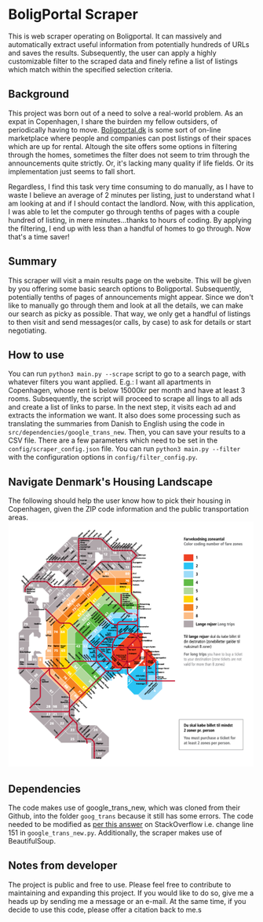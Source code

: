 # BoligPortal Scraper
This is web scraper operating on Boligportal. It can massively and automatically extract useful information from potentially hundreds of URLs and saves the results. Subsequently, the user can apply a highly customizable filter to the scraped data and finely refine a list of listings which match within the specified selection criteria. 

## Background
This project was born out of a need to solve a real-world problem. As an expat in Copenhagen, I share the buirden my fellow outsiders, of periodically having to move. [Boligportal.dk](https://www.boligportal.dk/) is some sort of on-line marketplace where people and companies can post listings of their spaces which are up for rental. Altough the site offers some options in filtering through the homes, sometimes the filter does not seem to trim through the announcements quite strictly. Or, it's lacking many quality if life fields. Or its implementation just seems to fall short. 

Regardless, I find this task very time consuming to do manually, as I have to waste I believe an average of 2 minutes per listing, just to understand what I am looking at and if I should contact the landlord. Now, with this application, I was able to let the computer go through tenths of pages with a couple hundred of listing, in mere minutes...thanks to hours of coding. By applying the filtering, I end up with less than a handful of homes to go through. Now that's a time saver!

## Summary
This scraper will visit a main results page on the website. This will be given by you offering some basic search options to Boligportal. Subsequently, potentially tenths of pages of announcements might appear. Since we don't like to manually go through them and look at all the details, we can make our search as picky as possible. That way, we only get a handful of listings to then visit and send messages(or calls, by case) to ask for details or start negotiating.

## How to use 
You can run `python3 main.py --scrape` script to go to a search page, with whatever filters you want applied. E.g.: I want all apartments in Copenhagen, whose rent is below 15000kr per month and have at least 3 rooms. Subsequently, the script will proceed to scrape all lings to all ads and create a list of links to parse. In the next step, it visits each ad and extracts the information we want. It also does some processing such as translating the summaries from Danish to English using the code in `src/dependencies/google_trans_new`. Then, you can save your results to a CSV file. There are a few parameters which need to be set in the `config/scraper_config.json` file. You can run `python3 main.py --filter` with the configuration options in `config/filter_config.py`.

## Navigate Denmark's Housing Landscape
The following should help the user know how to pick their housing in Copenhagen, given the ZIP code information and the public transportation areas.
<br>
<img src="./pictures/public_transport_zones.png" width=500>

## Dependencies 
The code makes use of google_trans_new, which was cloned from their Github, into the folder `goog_trans` because it still has some errors. The code needed to be modified as [per this answer](https://stackoverflow.com/questions/68214591/python-google-trans-new-translate-raises-error-jsondecodeerror-extra-data) on StackOverflow i.e. change line 151 in `google_trans_new.py`. Additionally, the scraper makes use of BeautifulSoup.

## Notes from developer
The project is public and free to use. Please feel free to contribute to maintaining and expanding this project. If you would like to do so, give me a heads up by sending me a message or an e-mail. At the same time, if you decide to use this code, please offer a citation back to me.s
